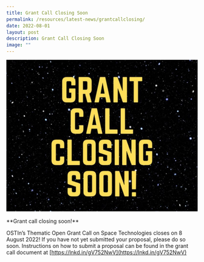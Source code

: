 ```yaml
---
title: Grant Call Closing Soon
permalink: /resources/latest-news/grantcallclosing/
date: 2022-08-01
layout: post
description: Grant Call Closing Soon
image: ""
---
```

![Grant Call Closing](/images/social%20media%20photos/grant%20call%20closing.png)

\*\*Grant call closing soon!\*\*  
  
OSTIn’s Thematic Open Grant Call on Space Technologies closes on 8 August 2022! If you have not yet submitted your proposal, please do so soon. Instructions on how to submit a proposal can be found in the grant call document at [https://lnkd.in/gV752NwV](https://lnkd.in/gV752NwV)